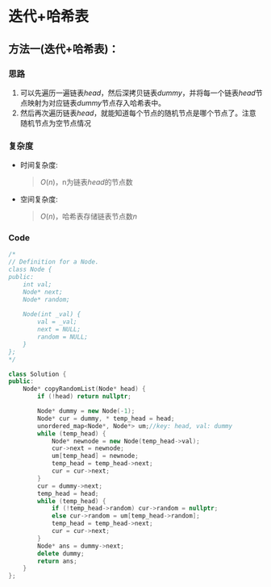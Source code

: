# 迭代+哈希表
## 方法一(迭代+哈希表)：
### 思路
1. 可以先遍历一遍链表$head$，然后深拷贝链表$dummy$，并将每一个链表$head$节点映射为对应链表$dummy$节点存入哈希表中。
2. 然后再次遍历链表$head$，就能知道每个节点的随机节点是哪个节点了。注意随机节点为空节点情况

### 复杂度
- 时间复杂度:
  > $O(n)$，n为链表$head$的节点数
- 空间复杂度:
  > $O(n)$，哈希表存储链表节点数$n$

### Code
```C++ []
/*
// Definition for a Node.
class Node {
public:
    int val;
    Node* next;
    Node* random;
    
    Node(int _val) {
        val = _val;
        next = NULL;
        random = NULL;
    }
};
*/

class Solution {
public:
    Node* copyRandomList(Node* head) {
        if (!head) return nullptr;

        Node* dummy = new Node(-1);
        Node* cur = dummy, * temp_head = head;
        unordered_map<Node*, Node*> um;//key: head, val: dummy
        while (temp_head) {
            Node* newnode = new Node(temp_head->val);
            cur->next = newnode;
            um[temp_head] = newnode;
            temp_head = temp_head->next;
            cur = cur->next;
        }
        cur = dummy->next;
        temp_head = head;
        while (temp_head) {
            if (!temp_head->random) cur->random = nullptr;
            else cur->random = um[temp_head->random];
            temp_head = temp_head->next;
            cur = cur->next;
        }
        Node* ans = dummy->next;
        delete dummy;
        return ans;
    }
};
```